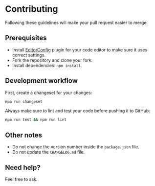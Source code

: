 # Contributing

Following these guidelines will make your pull request easier to merge.

## Prerequisites

- Install [EditorConfig](http://editorconfig.org/) plugin for your code editor to make sure it uses correct settings.
- Fork the repository and clone your fork.
- Install dependencies: `npm install`.

## Development workflow

First, create a changeset for your changes:

```bash
npm run changeset
```

Always make sure to lint and test your code before pushing it to GitHub:

```bash
npm run test && npm run lint
```

## Other notes

- Do not change the version number inside the `package.json` file.
- Do not update the `CHANGELOG.md` file.

## Need help?

Feel free to ask.
